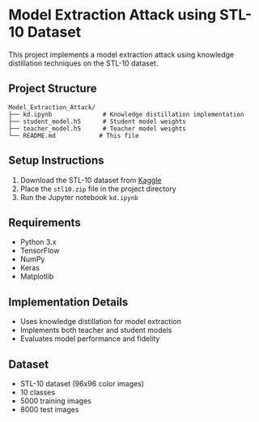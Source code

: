 # Model Extraction Attack using STL-10 Dataset

This project implements a model extraction attack using knowledge distillation techniques on the STL-10 dataset.

## Project Structure
```
Model_Extraction_Attack/
├── kd.ipynb              # Knowledge distillation implementation
├── student_model.h5      # Student model weights
├── teacher_model.h5      # Teacher model weights
└── README.md            # This file
```

## Setup Instructions
1. Download the STL-10 dataset from [Kaggle](https://www.kaggle.com/datasets/jessicali9530/stl10)
2. Place the `stl10.zip` file in the project directory
3. Run the Jupyter notebook `kd.ipynb`

## Requirements
- Python 3.x
- TensorFlow
- NumPy
- Keras
- Matplotlib

## Implementation Details
- Uses knowledge distillation for model extraction
- Implements both teacher and student models
- Evaluates model performance and fidelity

## Dataset
- STL-10 dataset (96x96 color images)
- 10 classes
- 5000 training images
- 8000 test images 